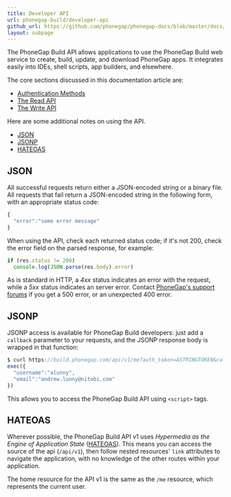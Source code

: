 ```yaml
---
title: Developer API
url: phonegap-build/developer-api
github_url: https://github.com/phonegap/phonegap-docs/blob/master/docs/4-phonegap-build/5-developer-api/0-index.html.md
layout: subpage
---
```


The PhoneGap Build API allows applications to use the PhoneGap Build web service to create, build, update, and download PhoneGap apps. It integrates easily into IDEs, shell scripts, app builders, and elsewhere.

The core sections discussed in this documentation article are:

- [Authentication Methods](oauth)
- [The Read API](read)
- [The Write API](write)

Here are some additional notes on using the API.

- [JSON](#JSON)
- [JSONP](#JSONP)
- [HATEOAS](#HATEOAS)

## JSON

All successful requests return either a JSON-encoded string or a binary file. All requests that fail return a JSON-encoded string in the following form, with an appropriate status code:

```js
{
  "error":"some error message"
}
```

When using the API, check each returned status code; if it's not 200, check the error field on the parsed response, for example:

```js
if (res.status != 200)
  console.log(JSON.parse(res.body).error)
```

As is standard in HTTP, a _4xx_ status indicates an error with the request, while a _5xx_ status indicates an server error. Contact <a href="http://community.phonegap.com" target="_blank">PhoneGap's support forums</a> if you get a 500 error, or an unexpected 400 error.

## JSONP

JSONP access is available for PhoneGap Build developers: just add a `callback` parameter to your requests, and the JSONP response body is wrapped in that function:

```js
$ curl https://build.phonegap.com/api/v1/me?auth_token=ASTRINGTOKEN&callback=exec
exec({
  "username":"alunny",
  "email":"andrew.lunny@nitobi.com"
})
```

This allows you to access the PhoneGap Build API using `<script>` tags.

## HATEOAS

Wherever possible, the PhoneGap Build API v1 uses _Hypermedia as the Engine of Application State_ (<a href="http://en.wikipedia.org/wiki/HATEOAS" target="_blank">HATEOAS</a>).  This means you can access the source of the api (`/api/v1`), then follow nested resources' `link` attributes to navigate the application, with no knowledge of the other routes within your application.

The home resource for the API v1 is the same as the `/me` resource, which represents the current user.
